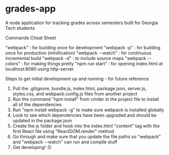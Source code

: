 # grades-app
A node application for tracking grades across semesters built for Georgia Tech students

Commands Cheat Sheet

"webpack" : for building once for development 
"webpack -p" : for building once for production (minification) 
"webpack --watch" : for continuous incremental build 
"webpack -d" : to include source maps 
"webpack --colors" : for making things pretty
"npm run start" : for opening index.html at localhost:8080 using http-server

Steps to get initial development up and running - for future reference

1. Pull the .gitignore, bundle.js, index.html, package.json, server.js, styles.css, and webpack.config.js files from another project
2. Run the command "npm install" from cmder in the project file to install all of the dependencies
3. Run "npm install webpack -g" to make sure webpack is installed globally
4. Look to see which dependencies have been upgraded and should be updated in the package.json
5. Create the js folder and hook into the index.html "content" tag with the first React file using "ReactDOM.render" method
6. Go through and make sure that you update the file paths so "webpack" and "webpack --watch" can run and compile stuff
7. Get developing! :D